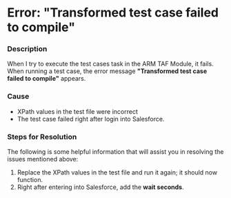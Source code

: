 # Error: "Transformed test case failed to compile"

### Description

When I try to execute the test cases task in the ARM TAF Module, it fails. When running a test case, the error message **"Transformed test case failed to compile"** appears.

### Cause

* XPath values in the test file were incorrect
* The test case failed right after login into Salesforce.

### Steps for Resolution

The following is some helpful information that will assist you in resolving the issues mentioned above:

1. Replace the XPath values in the test file and run it again; it should now function.
2. Right after entering into Salesforce, add the **wait seconds**.
